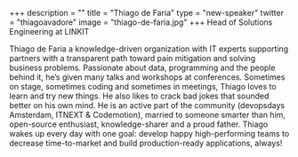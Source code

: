 +++
description = ""
title = "Thiago de Faria"
type = "new-speaker"
twitter = "thiagoavadore"
image = "thiago-de-faria.jpg"
+++
Head of Solutions Engineering at LINKIT

Thiago de Faria a knowledge-driven organization with IT experts supporting partners with a transparent path toward pain mitigation and solving business problems. 
Passionate about data, programming and the people behind it, he’s given many talks and workshops at conferences. Sometimes on stage, sometimes coding and sometimes in meetings, Thiago loves to learn and try new things. He also likes to crack bad jokes that sounded better on his own mind. 
He is an active part of the community (devopsdays Amsterdam, ITNEXT & Codemotion), married to someone smarter than him, open-source enthusiast, knowledge-sharer and a proud father. Thiago wakes up every day with one goal: develop happy high-performing teams to decrease time-to-market and build production-ready applications, always!